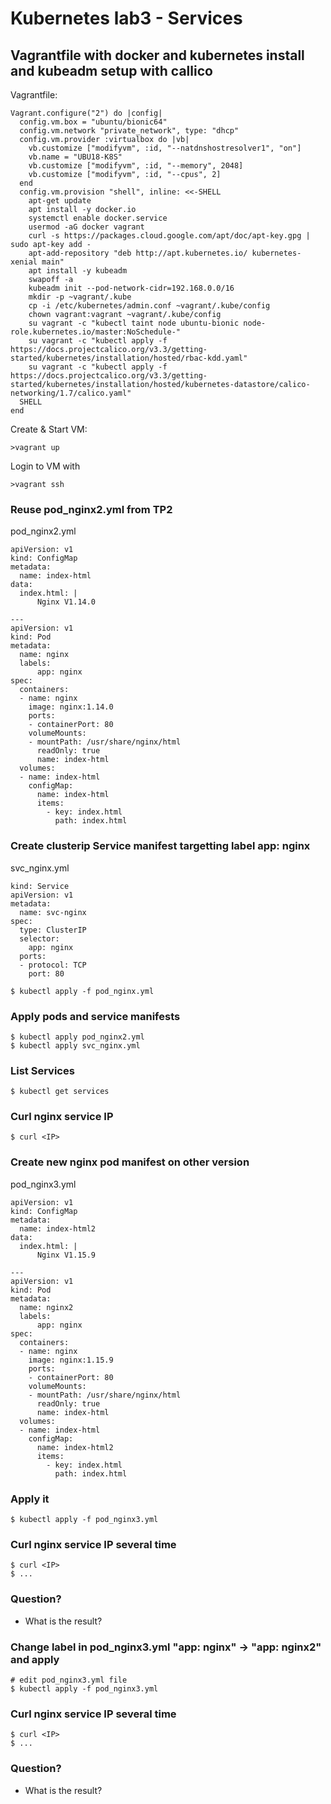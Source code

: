 # Kubernetes lab3 - Services

## Vagrantfile with docker and kubernetes install and kubeadm setup with callico
Vagrantfile:
```
Vagrant.configure("2") do |config|
  config.vm.box = "ubuntu/bionic64"
  config.vm.network "private_network", type: "dhcp"
  config.vm.provider :virtualbox do |vb|
    vb.customize ["modifyvm", :id, "--natdnshostresolver1", "on"]
    vb.name = "UBU18-K8S"
    vb.customize ["modifyvm", :id, "--memory", 2048]
    vb.customize ["modifyvm", :id, "--cpus", 2]
  end
  config.vm.provision "shell", inline: <<-SHELL
    apt-get update
    apt install -y docker.io
    systemctl enable docker.service
    usermod -aG docker vagrant
    curl -s https://packages.cloud.google.com/apt/doc/apt-key.gpg | sudo apt-key add -
    apt-add-repository "deb http://apt.kubernetes.io/ kubernetes-xenial main"
    apt install -y kubeadm 
    swapoff -a
    kubeadm init --pod-network-cidr=192.168.0.0/16
    mkdir -p ~vagrant/.kube
    cp -i /etc/kubernetes/admin.conf ~vagrant/.kube/config
    chown vagrant:vagrant ~vagrant/.kube/config
    su vagrant -c "kubectl taint node ubuntu-bionic node-role.kubernetes.io/master:NoSchedule-"
    su vagrant -c "kubectl apply -f https://docs.projectcalico.org/v3.3/getting-started/kubernetes/installation/hosted/rbac-kdd.yaml"
    su vagrant -c "kubectl apply -f https://docs.projectcalico.org/v3.3/getting-started/kubernetes/installation/hosted/kubernetes-datastore/calico-networking/1.7/calico.yaml"
  SHELL
end
```

Create & Start VM:
```
>vagrant up
```

Login to VM with
```
>vagrant ssh
```

### Reuse pod_nginx2.yml from TP2
pod_nginx2.yml
```
apiVersion: v1
kind: ConfigMap
metadata:
  name: index-html
data:
  index.html: |
      Nginx V1.14.0

---
apiVersion: v1
kind: Pod
metadata:
  name: nginx
  labels:
      app: nginx
spec:
  containers:
  - name: nginx
    image: nginx:1.14.0
    ports:
    - containerPort: 80
    volumeMounts:
    - mountPath: /usr/share/nginx/html
      readOnly: true
      name: index-html
  volumes:
  - name: index-html
    configMap:
      name: index-html
      items:
        - key: index.html
          path: index.html
```

### Create clusterip Service manifest targetting label app: nginx
svc_nginx.yml
```
kind: Service
apiVersion: v1
metadata:
  name: svc-nginx
spec:
  type: ClusterIP
  selector:
    app: nginx
  ports:
  - protocol: TCP
    port: 80
```

```
$ kubectl apply -f pod_nginx.yml
```

### Apply pods and service manifests
```
$ kubectl apply pod_nginx2.yml
$ kubectl apply svc_nginx.yml
```

### List Services
```
$ kubectl get services
```

### Curl nginx service IP
```
$ curl <IP>
```

### Create new nginx pod manifest on other version
pod_nginx3.yml
```
apiVersion: v1
kind: ConfigMap
metadata:
  name: index-html2
data:
  index.html: |
      Nginx V1.15.9

---
apiVersion: v1
kind: Pod
metadata:
  name: nginx2
  labels:
      app: nginx
spec:
  containers:
  - name: nginx
    image: nginx:1.15.9
    ports:
    - containerPort: 80
    volumeMounts:
    - mountPath: /usr/share/nginx/html
      readOnly: true
      name: index-html
  volumes:
  - name: index-html
    configMap:
      name: index-html2
      items:
        - key: index.html
          path: index.html
```

### Apply it
```
$ kubectl apply -f pod_nginx3.yml
```

### Curl nginx service IP several time
```
$ curl <IP>
$ ...
```

### Question?
- What is the result?

### Change label in pod_nginx3.yml "app: nginx" -> "app: nginx2" and apply
```
# edit pod_nginx3.yml file
$ kubectl apply -f pod_nginx3.yml
```

### Curl nginx service IP several time
```
$ curl <IP>
$ ...
```

### Question?
- What is the result?
